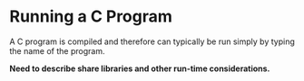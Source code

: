# Running a C Program #

A C program is compiled and therefore can typically be run simply by typing the name of the program.

**Need to describe share libraries and other run-time considerations.**
